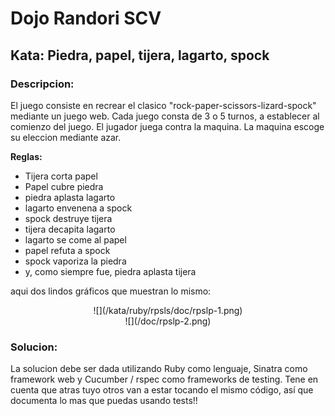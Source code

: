 # Dojo Randori SCV

## Kata: Piedra, papel, tijera, lagarto, spock

### Descripcion:

El juego consiste en recrear el clasico "rock-paper-scissors-lizard-spock" mediante un juego web.
Cada juego consta de 3 o 5 turnos, a establecer al comienzo del juego.
El jugador juega contra la maquina.
La maquina escoge su eleccion mediante azar.


**Reglas:**

* Tijera corta papel
* Papel cubre piedra
* piedra aplasta lagarto
* lagarto envenena a spock
* spock destruye tijera
* tijera decapita lagarto
* lagarto se come al papel
* papel refuta a spock
* spock vaporiza la piedra
* y, como siempre fue, piedra aplasta tijera

aqui dos lindos gr&aacute;ficos que muestran lo mismo:

<div style="text-align: center;">
![](/kata/ruby/rpsls/doc/rpslp-1.png)
</div>
<div style="text-align: center;">
![](/doc/rpslp-2.png)
</div>

### Solucion:

La solucion debe ser dada utilizando Ruby como lenguaje, Sinatra como framework web y Cucumber / rspec como frameworks de testing.
Tene en cuenta que atras tuyo otros van a estar tocando el mismo c&oacute;digo, as&iacute; que documenta lo mas que puedas usando tests!!
